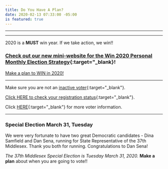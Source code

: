 ```yaml
---
title: Do You Have A Plan?
date: 2020-02-13 07:33:00 -05:00
is featured: true
---
```


---

<p id="demo">
</p>

<script>
// Set the date we're counting down to
var countDownDate = new Date("Nov 3 2020 00:00");

// Update the count down every 1 second
var x = setInterval(function() {

  // Get today's date
  var now = new Date();
    
  // Find the distance between now and the count down date
  var t = countDownDate - now;
    
  // Time calculations for days
  var days = Math.floor(t / (1000 * 60 * 60 * 24));
  var hours = Math.floor((t%(1000 * 60 * 60 * 24))/(1000 * 60 * 60)); 
  var minutes = Math.floor((t % (1000 * 60 * 60)) / (1000 * 60)); 
  var seconds = Math.floor((t % (1000 * 60)) / 1000);  

  // Output the result in an element with id="demo"
  var test1 = document.getElementById("demo");
  test1.style.font = "italic bold 30px arial,serif"; 
  //test1.style.textAlign = "center";
//test1.innerHTML = days + " days left until Nov 3, 2020!";
  test1.innerHTML = days + "d " + hours + "h " + minutes + "m " + seconds + "s left until Nov 3, 2020!";
  
  
  // If the count down is over, write some text 
  if (t < 0) {
    clearInterval(x);
    document.getElementById("demo").innerHTML = "Let's Get Out and VOTE!!!";
  }
},500);
</script>

---  

2020 is a **MUST** win year.  If we take action, we win!!

### [Check out our new mini-website for the Win 2020 Personal Monthly Election Strategy](https://sites.google.com/view/win2020personalmonthlystrategy/home){:target="_blank}!

[Make a plan to WIN in 2020!](http://www.indivisibleacton.org/general-information/election-2020.html)  

---

Make sure you are not an [inactive voter](https://www.sec.state.ma.us/ele/eleinactivevoters/inactivevotersidx.htm){:target="_blank"}.  

[Click HERE to check your registration status](https://www.sec.state.ma.us/voterregistrationsearch/myvoterregstatus.aspx){:target="_blank"}.  

Click [HERE](https://www.sec.state.ma.us/ele/eleidx.htm){:target="_blank"} for more voter information.

---

### Special Election March 31, Tuesday

We were very fortunate to have two great Democratic candidates - Dina Samfield and Dan Sena, running for State Representative of the 37th Middlesex. Thank you both for running.  Congratulations to Dan Sena!  

*The 37th Middlesex Special Election is Tuesday March 31, 2020.*  **Make a plan** about when you are going to vote!!

